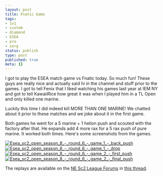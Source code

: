 ```yaml
---
layout: post
title: Fnatic Game
tags:
- 1v1
- custom
- diamond
- ESEA
- pro
- zerg
status: publish
type: post
published: true
meta: {}
---
```

<p>I got to play the ESEA match game vs Fnatic today. So much fun! These guys are really nice and actually said hi in the channel and stuff prior to the games. I got to tell Fenix that I liked watching his games last year at IEM NY and got to tell KawaiiRice how great it was when I played him in a TL Open and only killed one marine.</p><p>Luckily this time I did indeed kill MORE THAN ONE MARINE! We chatted about it prior to these matches and we joke about it in the first game.</p><p>Both games he went for a 5 marine + 1 helion push and scouted with the factory after that. He expands add 4 more rax for a 5 rax push of pure marine. It worked both times. Here's some screenshots from the games.</p><p><div class='p_embed p_image_embed'><a href="http://getfile5.posterous.com/getfile/files.posterous.com/temp-2011-02-17/HAfCeggzzqdwEoHsIlhjndqwEfFIIBJrJCbHvyHfozoFahJzjEmaenmnvthe/ESEA_Sc2_Open_Season_8_-_Round_6_-_Game_1_-_Back_push.jpg"><img alt="Esea_sc2_open_season_8_-_round_6_-_game_1_-_back_push" src="http://getfile5.posterous.com/getfile/files.posterous.com/temp-2011-02-17/HAfCeggzzqdwEoHsIlhjndqwEfFIIBJrJCbHvyHfozoFahJzjEmaenmnvthe/ESEA_Sc2_Open_Season_8_-_Round_6_-_Game_1_-_Back_push.jpg" /></a><a href="http://getfile1.posterous.com/getfile/files.posterous.com/temp-2011-02-17/rBBoFbqbcJnAxzwbzGmGhIkzFEtveHeorqDikxIFDulCDDucghrypyrjwiGp/ESEA_Sc2_Open_Season_8_-_Round_6_-_Game_1_-_Drop.jpg"><img alt="Esea_sc2_open_season_8_-_round_6_-_game_1_-_drop" src="http://getfile1.posterous.com/getfile/files.posterous.com/temp-2011-02-17/rBBoFbqbcJnAxzwbzGmGhIkzFEtveHeorqDikxIFDulCDDucghrypyrjwiGp/ESEA_Sc2_Open_Season_8_-_Round_6_-_Game_1_-_Drop.jpg" /></a><a href="http://getfile9.posterous.com/getfile/files.posterous.com/temp-2011-02-17/bztEBbblhvgCqgejfIiIhnkDwbIqDreCtlpeAvxhydzhJfmavtdcdCDswoej/ESEA_Sc2_Open_Season_8_-_Round_6_-_Game_2_-_First_push.jpg"><img alt="Esea_sc2_open_season_8_-_round_6_-_game_2_-_first_push" src="http://getfile9.posterous.com/getfile/files.posterous.com/temp-2011-02-17/bztEBbblhvgCqgejfIiIhnkDwbIqDreCtlpeAvxhydzhJfmavtdcdCDswoej/ESEA_Sc2_Open_Season_8_-_Round_6_-_Game_2_-_First_push.jpg" /></a><a href="http://getfile3.posterous.com/getfile/files.posterous.com/temp-2011-02-17/rnJebbqrCHxzJucbtsdwtqACtnDnHBHnCqrmGghcupGcqeiHEArrifgDqbmn/ESEA_Sc2_Open_Season_8_-_Round_6_-_Game_2_-_Final_push.jpg"><img alt="Esea_sc2_open_season_8_-_round_6_-_game_2_-_final_push" src="http://getfile3.posterous.com/getfile/files.posterous.com/temp-2011-02-17/rnJebbqrCHxzJucbtsdwtqACtnDnHBHnCqrmGghcupGcqeiHEArrifgDqbmn/ESEA_Sc2_Open_Season_8_-_Round_6_-_Game_2_-_Final_push.jpg" /></a></div></p><p>The replays are available on the <a href="http://forum.nesc2league.com/index.php">NE Sc2 League Forums</a>&nbsp;in <a href="http://forum.nesc2league.com/index.php/topic,115.0.html">this thread</a>.</p><p>&nbsp;</p>
